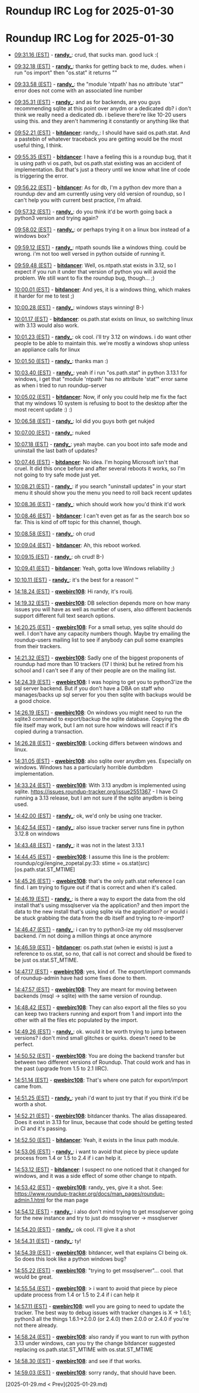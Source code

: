 # Roundup IRC Log for 2025-01-30 #
# Roundup IRC Log for 2025-01-30
* <a href="#09:31.16" id="09:31.16">09:31.16 (EST)</a> - __[randy_](https://github.com/randy_)__: crud, that sucks man. good luck :(

* <a href="#09:32.18" id="09:32.18">09:32.18 (EST)</a> - __[randy_](https://github.com/randy_)__: thanks for getting back to me, dudes. when i run "os import" then "os.stat" it returns "<built-in function stat>"

* <a href="#09:33.58" id="09:33.58">09:33.58 (EST)</a> - __[randy_](https://github.com/randy_)__: the "module 'ntpath' has no attribute 'stat'" error does not come with an associated line number

* <a href="#09:35.31" id="09:35.31">09:35.31 (EST)</a> - __[randy_](https://github.com/randy_)__: and as for backends, are you guys recommending sqlite at this point over anydm or a dedicated db? i don't think we really need a dedicated db. i believe there're like 10-20 users using this. and they aren't hammering it constantly or anything like that

* <a href="#09:52.21" id="09:52.21">09:52.21 (EST)</a> - __[bitdancer](https://github.com/bitdancer)__: randy_: I should have said os.path.stat.  And a pastebin of whatever traceback you are getting would be the most useful thing, I think.

* <a href="#09:55.35" id="09:55.35">09:55.35 (EST)</a> - __[bitdancer](https://github.com/bitdancer)__: I have a feeling this is a roundup bug, that it is using path vi os.path, but os.path.stat existing was an accident of implementation.  But that's just a theory until we know what line of code is triggering the error.

* <a href="#09:56.22" id="09:56.22">09:56.22 (EST)</a> - __[bitdancer](https://github.com/bitdancer)__: As for db, I'm a python dev more than a roundup dev and am currently using very old version of roundup, so I can't help you with current best practice, I'm afraid.

* <a href="#09:57.32" id="09:57.32">09:57.32 (EST)</a> - __[randy_](https://github.com/randy_)__: do you think it'd be worth going back a python3 version and trying again?
* <a href="#09:58.02" id="09:58.02">09:58.02 (EST)</a> - __[randy_](https://github.com/randy_)__: or perhaps trying it on a linux box instead of a windows box?

* <a href="#09:59.12" id="09:59.12">09:59.12 (EST)</a> - __[randy_](https://github.com/randy_)__: ntpath sounds like a windows thing. could be wrong. i'm not too well versed in python outside of running it.

* <a href="#09:59.48" id="09:59.48">09:59.48 (EST)</a> - __[bitdancer](https://github.com/bitdancer)__: Well, os.ntpath.stat exists in 3.12, so I expect if you run it under that version of python you will avoid the problem. We still want to fix the roundup bug, though... ;)
* <a href="#10:00.01" id="10:00.01">10:00.01 (EST)</a> - __[bitdancer](https://github.com/bitdancer)__: And yes, it is a windows thing, which makes it harder for me to test ;)

* <a href="#10:00.28" id="10:00.28">10:00.28 (EST)</a> - __[randy_](https://github.com/randy_)__: windows stays winning! B-)
* <a href="#10:01.17" id="10:01.17">10:01.17 (EST)</a> - __[bitdancer](https://github.com/bitdancer)__: os.path.stat exists on linux, so switching linux with 3.13 would also work.
* <a href="#10:01.23" id="10:01.23">10:01.23 (EST)</a> - __[randy_](https://github.com/randy_)__: ok cool. i'll try 3.12 on windows. i do want other people to be able to maintain this. we're mostly a windows shop unless an appliance calls for linux

* <a href="#10:01.50" id="10:01.50">10:01.50 (EST)</a> - __[randy_](https://github.com/randy_)__: thanks man :)

* <a href="#10:03.40" id="10:03.40">10:03.40 (EST)</a> - __[randy_](https://github.com/randy_)__: yeah if i run "os.path.stat" in python 3.13.1 for windows, i get that "module 'ntpath' has no attribute 'stat'" error same as when i tried to run roundup-server

* <a href="#10:05.02" id="10:05.02">10:05.02 (EST)</a> - __[bitdancer](https://github.com/bitdancer)__: Now, if only you could help me fix the fact that my windows 10 system is refusing to boot to the desktop after the most recent update :) :)

* <a href="#10:06.58" id="10:06.58">10:06.58 (EST)</a> - __[randy_](https://github.com/randy_)__: lol did you guys both get nukjed
* <a href="#10:07.00" id="10:07.00">10:07.00 (EST)</a> - __[randy_](https://github.com/randy_)__: nuked
* <a href="#10:07.18" id="10:07.18">10:07.18 (EST)</a> - __[randy_](https://github.com/randy_)__: yeah maybe. can you boot into safe mode and uninstall the last bath of updates?

* <a href="#10:07.46" id="10:07.46">10:07.46 (EST)</a> - __[bitdancer](https://github.com/bitdancer)__: No idea.  I'm hoping Microsoft isn't that cruel.  It did this once before and after several reboots it works, so I'm not going to try safe mode just yet.
* <a href="#10:08.21" id="10:08.21">10:08.21 (EST)</a> - __[randy_](https://github.com/randy_)__: if you search "uninstall updates" in your start menu it should show you the menu you need to roll back recent updates
* <a href="#10:08.36" id="10:08.36">10:08.36 (EST)</a> - __[randy_](https://github.com/randy_)__: which should work how you'd think it'd work
* <a href="#10:08.46" id="10:08.46">10:08.46 (EST)</a> - __[bitdancer](https://github.com/bitdancer)__: I can't even get as far as the search box so far.  This is kind of off topic for this channel, though.

* <a href="#10:08.58" id="10:08.58">10:08.58 (EST)</a> - __[randy_](https://github.com/randy_)__: oh crud
* <a href="#10:09.04" id="10:09.04">10:09.04 (EST)</a> - __[bitdancer](https://github.com/bitdancer)__: Ah, this reboot worked.
* <a href="#10:09.15" id="10:09.15">10:09.15 (EST)</a> - __[randy_](https://github.com/randy_)__: oh crud! B-)
* <a href="#10:09.41" id="10:09.41">10:09.41 (EST)</a> - __[bitdancer](https://github.com/bitdancer)__: Yeah, gotta love Windows reliability ;)

* <a href="#10:10.11" id="10:10.11">10:10.11 (EST)</a> - __[randy_](https://github.com/randy_)__: it's the best for a reason! ™

* <a href="#14:18.24" id="14:18.24">14:18.24 (EST)</a> - __[qwebirc108](https://github.com/qwebirc108)__: Hi randy, it's rouilj.

* <a href="#14:19.32" id="14:19.32">14:19.32 (EST)</a> - __[qwebirc108](https://github.com/qwebirc108)__: DB selection depends more on how many issues you will have as well as number of users, also different backends support different full text search options.

* <a href="#14:20.25" id="14:20.25">14:20.25 (EST)</a> - __[qwebirc108](https://github.com/qwebirc108)__: For a small setup, yes sqlite should do well. I don't have any capacity numbers though. Maybe try emailing the roundup-users mailing list to see if anybody can pull some examples from their trackers.

* <a href="#14:21.32" id="14:21.32">14:21.32 (EST)</a> - __[qwebirc108](https://github.com/qwebirc108)__: Sadly one of the biggest proponents of roundup had more than 10 trackers (17 I think) but he retired from his school and I can't see if any of their people are on the mailing list.

* <a href="#14:24.39" id="14:24.39">14:24.39 (EST)</a> - __[qwebirc108](https://github.com/qwebirc108)__: I was hoping to get you to python3'ize the sql server backend. But if you don't have a DBA on staff who manages/backs up sql server for you then sqlite with backups would be a good choice.

* <a href="#14:26.19" id="14:26.19">14:26.19 (EST)</a> - __[qwebirc108](https://github.com/qwebirc108)__: On windows you might need to run the sqlite3 command to export/backup the sqlite database. Copying the db file itself may work, but I am not sure how windows will react if it's copied during a transaction.
* <a href="#14:26.28" id="14:26.28">14:26.28 (EST)</a> - __[qwebirc108](https://github.com/qwebirc108)__: Locking differs between windows and linux.

* <a href="#14:31.05" id="14:31.05">14:31.05 (EST)</a> - __[qwebirc108](https://github.com/qwebirc108)__: also sqlite over anydbm yes. Especially on windows. Windows has a particularly horrible dumbdbm implementation.

* <a href="#14:33.24" id="14:33.24">14:33.24 (EST)</a> - __[qwebirc108](https://github.com/qwebirc108)__: With 3.13 anydbm is implemented using sqlite. <https://issues.roundup-tracker.org/issue2551367> - I have CI running a 3.13 release, but I am not sure if the sqlite anydbm is being used.

* <a href="#14:42.00" id="14:42.00">14:42.00 (EST)</a> - __[randy_](https://github.com/randy_)__: ok, we'd only be using one tracker.

* <a href="#14:42.54" id="14:42.54">14:42.54 (EST)</a> - __[randy_](https://github.com/randy_)__: also issue tracker server runs fine in python 3.12.8 on windows

* <a href="#14:43.48" id="14:43.48">14:43.48 (EST)</a> - __[randy_](https://github.com/randy_)__: it was not in the latest 3.13.1

* <a href="#14:44.45" id="14:44.45">14:44.45 (EST)</a> - __[qwebirc108](https://github.com/qwebirc108)__: I assume this line is the problem:  roundup/cgi/engine_zopetal.py:33:            stime = os.stat(src)[os.path.stat.ST_MTIME]

* <a href="#14:45.26" id="14:45.26">14:45.26 (EST)</a> - __[qwebirc108](https://github.com/qwebirc108)__: that's the only path.stat reference I can find. I am trying to figure out if that is correct and when it's called.
* <a href="#14:46.19" id="14:46.19">14:46.19 (EST)</a> - __[randy_](https://github.com/randy_)__: is there a way to export the data from the old install that's using mssqlserver via the application? and then import the data to the new install that's using sqlite via the application? or would i be stuck grabbing the data from the db itself and trying to re-import?

* <a href="#14:46.47" id="14:46.47">14:46.47 (EST)</a> - __[randy_](https://github.com/randy_)__: i can try to python3-ize my old mssqlserver backend. i'm not doing a million things at once anymore
* <a href="#14:46.59" id="14:46.59">14:46.59 (EST)</a> - __[bitdancer](https://github.com/bitdancer)__: os.path.stat (when ie exists) is just a reference to os.stat, so no, that call is not correct and should be fixed to be just os.stat.ST_MTIME.
* <a href="#14:47.17" id="14:47.17">14:47.17 (EST)</a> - __[qwebirc108](https://github.com/qwebirc108)__: yes, kind of. The export/import commands of roundup-admin have had some fixes done to them.

* <a href="#14:47.57" id="14:47.57">14:47.57 (EST)</a> - __[qwebirc108](https://github.com/qwebirc108)__: They are meant for moving between backends (msql -> sqlite) with the same version of roundup.

* <a href="#14:48.42" id="14:48.42">14:48.42 (EST)</a> - __[qwebirc108](https://github.com/qwebirc108)__: They can also export all the files so you can keep two trackers running and export from 1 and import into the other with all the files etc populated by the import.
* <a href="#14:49.26" id="14:49.26">14:49.26 (EST)</a> - __[randy_](https://github.com/randy_)__: ok. would it be worth trying to jump between versions? i don't mind small glitches or quirks. doesn't need to be perfect.

* <a href="#14:50.52" id="14:50.52">14:50.52 (EST)</a> - __[qwebirc108](https://github.com/qwebirc108)__: You are doing the backend transfer but between two different versions of Roundup. That could work and has in the past (upgrade from 1.5 to 2.1 IIRC).
* <a href="#14:51.14" id="14:51.14">14:51.14 (EST)</a> - __[qwebirc108](https://github.com/qwebirc108)__: That's where one patch for export/import came from.
* <a href="#14:51.25" id="14:51.25">14:51.25 (EST)</a> - __[randy_](https://github.com/randy_)__: yeah i'd want to just try that if you think it'd be worth a shot.

* <a href="#14:52.21" id="14:52.21">14:52.21 (EST)</a> - __[qwebirc108](https://github.com/qwebirc108)__: bitdancer thanks. The alias dissapeared. Does it exist in 3.13 for linux, because that code should be getting tested in CI and it's passing.

* <a href="#14:52.50" id="14:52.50">14:52.50 (EST)</a> - __[bitdancer](https://github.com/bitdancer)__: Yeah, it exists in the linux path module.
* <a href="#14:53.06" id="14:53.06">14:53.06 (EST)</a> - __[randy_](https://github.com/randy_)__: i want to avoid that piece by piece update process from 1.4 or 1.5 to 2.4 if i can help it.
* <a href="#14:53.12" id="14:53.12">14:53.12 (EST)</a> - __[bitdancer](https://github.com/bitdancer)__: I suspect no one noticed that it changed for windows, and it was a side effect of some other change to ntpath.

* <a href="#14:53.42" id="14:53.42">14:53.42 (EST)</a> - __[qwebirc108](https://github.com/qwebirc108)__: randy_ yes, give it a shot. See: <https://www.roundup-tracker.org/docs/man_pages/roundup-admin.1.html> for the man page
* <a href="#14:54.12" id="14:54.12">14:54.12 (EST)</a> - __[randy_](https://github.com/randy_)__: i also don't mind trying to get mssqlserver going for the new instance and try to just do mssqlserver -> mssqlserver
* <a href="#14:54.20" id="14:54.20">14:54.20 (EST)</a> - __[randy_](https://github.com/randy_)__: ok cool. i'll give it a shot
* <a href="#14:54.31" id="14:54.31">14:54.31 (EST)</a> - __[randy_](https://github.com/randy_)__: ty!
* <a href="#14:54.39" id="14:54.39">14:54.39 (EST)</a> - __[qwebirc108](https://github.com/qwebirc108)__: bitdancer, well that explains CI being ok. So does this look like a python windows bug?

* <a href="#14:55.22" id="14:55.22">14:55.22 (EST)</a> - __[qwebirc108](https://github.com/qwebirc108)__: "trying to get mssqlserver"... cool. that would be great.

* <a href="#14:55.54" id="14:55.54">14:55.54 (EST)</a> - __[qwebirc108](https://github.com/qwebirc108)__: > i want to avoid that piece by piece update process from 1.4 or 1.5 to 2.4 if i can help it

* <a href="#14:57.11" id="14:57.11">14:57.11 (EST)</a> - __[qwebirc108](https://github.com/qwebirc108)__: well you are going to need to update the tracker. The best way to debug issues with tracker changes is X -> 1.6.1; python3 all the things 1.6.1->2.0.0 (or 2.4.0) then 2.0.0 or 2.4.0 if you're not there already.

* <a href="#14:58.24" id="14:58.24">14:58.24 (EST)</a> - __[qwebirc108](https://github.com/qwebirc108)__: also randy if you want to run with python 3.13 under windows, can you try the change bitdancer suggested replacing os.path.stat.ST_MTIME with os.stat.ST_MTIME
* <a href="#14:58.30" id="14:58.30">14:58.30 (EST)</a> - __[qwebirc108](https://github.com/qwebirc108)__: and see if that works.

* <a href="#14:59.03" id="14:59.03">14:59.03 (EST)</a> - __[qwebirc108](https://github.com/qwebirc108)__: sorry randy_ that should have been.

<div class="inpage-footer">
[2025-01-29.md < Prev](2025-01-29.md)
</div>
